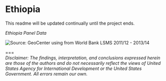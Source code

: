 Ethiopia
========

This readme will be updated continually until the project ends.  
  
*Ethiopia Panel Data*
<p><img src="https://cloud.githubusercontent.com/assets/5873344/8187192/8f675efc-141c-11e5-8d2f-691bcf91031d.PNG" alt="Source: GeoCenter using from World Bank LSMS 2011/12 - 2013/14" align="middle"></p>


===  
*Disclaimer: The findings, interpretation, and conclusions expressed herein are those of the authors and do not necessarily reflect the views of United States Agency for International Development or the United States Government. All errors remain our own.*  
